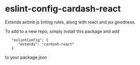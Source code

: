 # eslint-config-cardash-react

Extends airbnb js linting rules, along with react and jsx goodness.

To add to a new repo, simply install this package and add

```
   "eslintConfig": {
      "extends": "cardash-react"
   }
```

to your package.json
